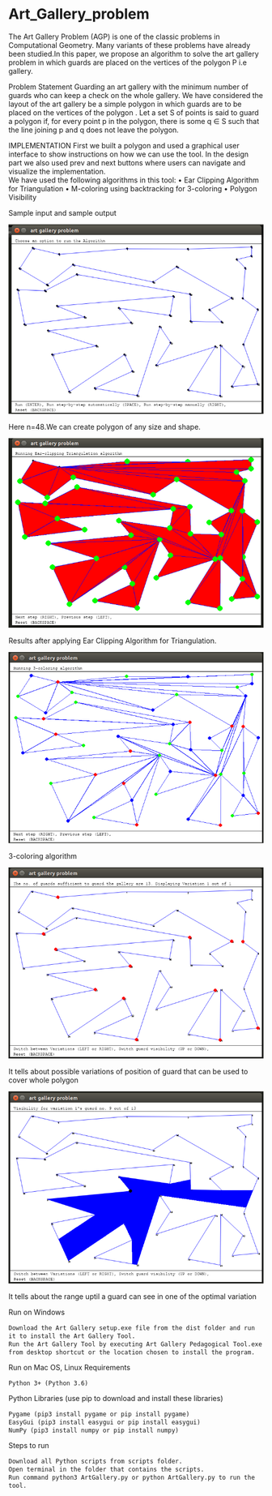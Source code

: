 # Art_Gallery_problem
The Art Gallery Problem (AGP) is one of the classic problems in Computational Geometry.
Many variants of these problems have already been studied.In this paper, we propose an algorithm to solve the art gallery problem in which guards are placed on the vertices of the polygon P i.e gallery.


Problem Statement
Guarding an art gallery with the minimum number of guards who can keep a check on the whole gallery.
We have considered the layout of the art gallery be a simple polygon in which guards are to be placed on the vertices of the polygon .
Let a set S of points is said to guard a polygon if, for every point p in the polygon, there is some q ∈ S such that the line joining p and q does not leave the polygon.


IMPLEMENTATION
First we built a polygon and used a graphical user interface to show instructions on how we can use the tool. 
In the design part we also used prev and next buttons where users can navigate and visualize  the implementation.   
We have used the following algorithms in this tool:
• Ear Clipping Algorithm for Triangulation 
• M-coloring using backtracking for 3-coloring 
• Polygon Visibility

Sample input and sample output

![](images/polygon.png)

Here n=48.We can create polygon of any size and shape.

![](images/triangulation.png)

Results after applying Ear Clipping Algorithm for Triangulation.

![](images/three_coloring_using_dfs.png)

3-coloring algorithm

![](images/Displaypos.png)

It tells about possible variations of position of guard that can be used to cover whole polygon

![](images/visibility.png)

It tells about the range uptil a guard can see in one of the optimal variation


Run on Windows

    Download the Art Gallery setup.exe file from the dist folder and run it to install the Art Gallery Tool.
    Run the Art Gallery Tool by executing Art Gallery Pedagogical Tool.exe from desktop shortcut or the location chosen to install the program.

Run on Mac OS, Linux
Requirements

    Python 3+ (Python 3.6)

Python Libraries (use pip to download and install these libraries)

    Pygame (pip3 install pygame or pip install pygame)
    EasyGui (pip3 install easygui or pip install easygui)
    NumPy (pip3 install numpy or pip install numpy)

Steps to run

    Download all Python scripts from scripts folder.
    Open terminal in the folder that contains the scripts.
    Run command python3 ArtGallery.py or python ArtGallery.py to run the tool.

